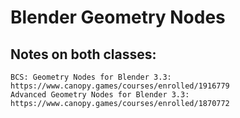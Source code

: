 # Blender Geometry Nodes
## Notes on both classes: 

    BCS: Geometry Nodes for Blender 3.3: https://www.canopy.games/courses/enrolled/1916779
    Advanced Geometry Nodes for Blender 3.3: https://www.canopy.games/courses/enrolled/1870772